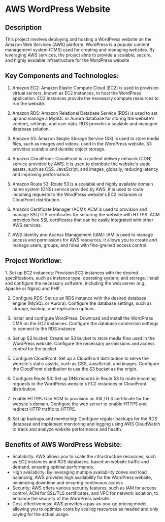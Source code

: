 <h1>AWS WordPress Website</h1>

<h2>Description</h2>
This project involves deploying and hosting a WordPress website on the Amazon Web Services (AWS) platform. WordPress is a popular content management system (CMS) used for creating and managing websites. By leveraging AWS services, the project aims to provide a scalable, secure, and highly available infrastructure for the WordPress website<br />


<h2> Key Components and Technologies:</h2>

1. Amazon EC2: Amazon Elastic Compute Cloud (EC2) is used to provision virtual servers, known as EC2 instances, to host the WordPress application. EC2 instances provide the necessary compute resources to run the website.

2. Amazon RDS: Amazon Relational Database Service (RDS) is used to set up and manage a MySQL or Aurora database for storing the website's content, settings, and user data. RDS provides a scalable and managed database solution.

3. Amazon S3: Amazon Simple Storage Service (S3) is used to store media files, such as images and videos, used in the WordPress website. S3 provides scalable and durable object storage.

4. Amazon CloudFront: CloudFront is a content delivery network (CDN) service provided by AWS. It is used to distribute the website's static assets, such as CSS, JavaScript, and images, globally, reducing latency and improving performance.

5. Amazon Route 53: Route 53 is a scalable and highly available domain name system (DNS) service provided by AWS. It is used to route incoming requests to the WordPress website's EC2 instances or CloudFront distribution.

6. Amazon Certificate Manager (ACM): ACM is used to provision and manage SSL/TLS certificates for securing the website with HTTPS. ACM provides free SSL certificates that can be easily integrated with other AWS services.

7. AWS Identity and Access Management (IAM): IAM is used to manage access and permissions for AWS resources. It allows you to create and manage users, groups, and roles with fine-grained access control.

<h2>Project Workflow:</h2>
1. Set up EC2 instances: Provision EC2 instances with the desired specifications, such as instance type, operating system, and storage. Install and configure the necessary software, including the web server (e.g., Apache or Nginx) and PHP.

2. Configure RDS: Set up an RDS instance with the desired database engine (MySQL or Aurora). Configure the database settings, such as storage, backup, and replication options.

3. Install and configure WordPress: Download and install the WordPress CMS on the EC2 instances. Configure the database connection settings to connect to the RDS instance.

4. Set up S3 bucket: Create an S3 bucket to store media files used in the WordPress website. Configure the necessary permissions and access control for the bucket.

5. Configure CloudFront: Set up a CloudFront distribution to serve the website's static assets, such as CSS, JavaScript, and images. Configure the CloudFront distribution to use the S3 bucket as the origin.

6. Configure Route 53: Set up DNS records in Route 53 to route incoming requests to the WordPress website's EC2 instances or CloudFront distribution.

7. Enable HTTPS: Use ACM to provision an SSL/TLS certificate for the website's domain. Configure the web server to enable HTTPS and redirect HTTP traffic to HTTPS.

8. Set up backups and monitoring: Configure regular backups for the RDS database and implement monitoring and logging using AWS CloudWatch to track and analyze website performance and health.

<h2>Benefits of AWS WordPress Website:</h2>

- Scalability: AWS allows you to scale the infrastructure resources, such as EC2 instances and RDS databases, based on website traffic and demand, ensuring optimal performance.
- High availability: By leveraging multiple availability zones and load balancing, AWS provides high availability for the WordPress website, minimizing downtime and ensuring continuous access.
- Security: AWS offers various security features, such as IAM for access control, ACM for SSL/TLS certificates, and VPC for network isolation, to enhance the security of the WordPress website.
- Cost-effectiveness: AWS provides a pay-as-you-go pricing model, allowing you to optimize costs by scaling resources as needed and only paying for the actual usage.
<br />
